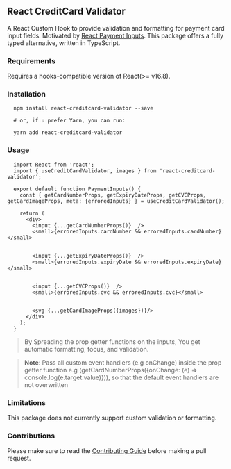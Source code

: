 ## React CreditCard Validator

A React Custom Hook to provide validation and formatting for payment card input fields. Motivated by [React Payment Inputs](https://github.com/medipass/react-payment-inputs). This package offers a fully typed alternative, written in TypeScript.

### Requirements

Requires a hooks-compatible version of React(>= v16.8).

### Installation

```
  npm install react-creditcard-validator --save

  # or, if u prefer Yarn, you can run:

  yarn add react-creditcard-validator

```

### Usage

```
  import React from 'react';
  import { useCreditCardValidator, images } from 'react-creditcard-validator';

  export default function PaymentInputs() {
    const { getCardNumberProps, getExpiryDateProps, getCVCProps, getCardImageProps, meta: {erroredInputs} } = useCreditCardValidator();

    return (
      <div>
        <input {...getCardNumberProps()}  />
        <small>{erroredInputs.cardNumber && erroredInputs.cardNumber}</small>


        <input {...getExpiryDateProps()}  />
        <small>{erroredInputs.expiryDate && erroredInputs.expiryDate}</small>


        <input {...getCVCProps()}  />
        <small>{erroredInputs.cvc && erroredInputs.cvc}</small>


        <svg {...getCardImageProps({images})}/>
      </div>
    );
  }
```

> By Spreading the prop getter functions on the inputs, You get automatic formatting, focus, and validation.

> **Note**: Pass all custom event handlers (e.g onChange) inside the prop getter function e.g (getCardNumberProps({onChange: (e) => console.log(e.target.value)})), so that the default event handlers are not overwritten

### Limitations

This package does not currently support custom validation or formatting.

### Contributions

Please make sure to read the [Contributing Guide](./CONTRIBUTING.md) before making a pull request.